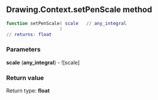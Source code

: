 ## Drawing.Context.setPenScale method


```lua
function setPenScale( scale   // any_integral
                    )
// returns: float
```


### Parameters

**scale** (**any_integral**) - ![scale]

### Return value

Return type: **float**

